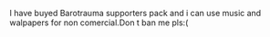 I have buyed Barotrauma supporters pack and i can use music and walpapers for non comercial.Don t ban me pls:(
